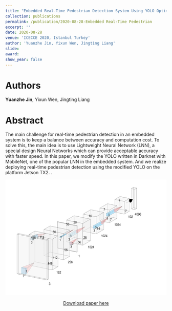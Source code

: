 ```yaml
---
title: "Embedded Real-Time Pedestrian Detection System Using YOLO Optimized by LNN"
collection: publications
permalink: /publication/2020-08-28-Embedded Real-Time Pedestrian
excerpt: ''
date: 2020-08-28
venue: 'ICECCE 2020, Istanbul Turkey'
author: 'Yuanzhe Jin, Yixun Wen, Jingting Liang'
slide: 
award: 
show_year: false
---
```

Authors
===
**Yuanzhe Jin**, Yixun Wen, Jingting Liang

Abstract
===
The main challenge for real-time pedestrian detection in an embedded system is to keep a balance between accuracy and computation cost. To solve this, the main idea is to use Lightweight Neural Network (LNN), a special design Neural Networks which can provide acceptable accuracy with faster speed. In this paper, we modify the YOLO written in Darknet with MobileNet, one of the popular LNN in the embedded system. And we realize deploying real-time pedestrian detection using the modified YOLO on the platform Jetson TX2.
.<div align=center><img src="../images/yolo-mobile.png" width="600" height="360" />


[Download paper here](https://ieeexplore.ieee.org/abstract/document/9179384)
